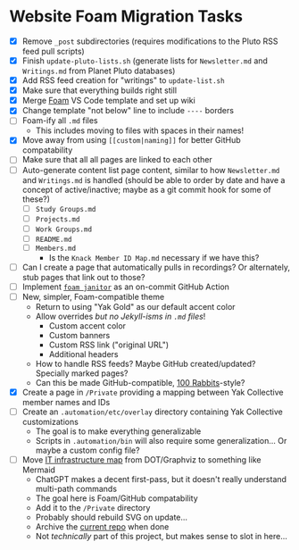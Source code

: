 # Website Foam Migration Tasks

- [x] Remove `_post` subdirectories (requires modifications to the Pluto RSS feed pull scripts)
- [x] Finish `update-pluto-lists.sh` (generate lists for `Newsletter.md` and `Writings.md` from Planet Pluto databases)
- [x] Add RSS feed creation for "writings" to `update-list.sh`
- [x] Make sure that everything builds right still
- [x] Merge [Foam](https://foambubble.github.io/foam/) VS Code template and set up wiki
- [x] Change template "not below" line to include `----` borders
- [ ] Foam-ify all `.md` files
	- This includes moving to files with spaces in their names!
- [x] Move away from using `[[custom|naming]]` for better GitHub compatability
- [ ] Make sure that all all pages are linked to each other
- [ ] Auto-generate content list page content, similar to how `Newsletter.md` and `Writings.md` is handled (should be able to order by date and have a concept of active/inactive; maybe as a git commit hook for some of these?)
	- [ ] `Study Groups.md`
	- [ ] `Projects.md`
	- [ ] `Work Groups.md`
	- [ ] `README.md`
	- [ ] `Members.md`
		- Is the `Knack Member ID Map.md` necessary if we have this?
- [ ] Can I create a page that automatically pulls in recordings? Or alternately, stub pages that link out to those?
- [ ] Implement [`foam janitor`](https://github.com/foambubble/foam-cli) as an on-commit GitHub Action
- [ ] New, simpler, Foam-compatible theme
	- Return to using "Yak Gold" as our default accent color
	- Allow overrides *but no Jekyll-isms in `.md` files*!
		- Custom accent color
		- Custom banners
		- Custom RSS link ("original URL")
		- Additional headers
	- How to handle RSS feeds? Maybe GitHub created/updated? Specially marked pages?
	- Can this be made GitHub-compatible, [100 Rabbits](https://100r.co/site/home.html)-style?
- [x] Create a page in `/Private` providing a mapping between Yak Collective member names and IDs
- [ ] Create an `.automation/etc/overlay` directory containing Yak Collective customizations
	- The goal is to make everything generalizable
	- Scripts in `.automation/bin` will also require some generalization... Or maybe a custom config file?
- [ ] Move [IT infrastructure map](https://roamresearch.com/#/app/ArtOfGig/page/w6uAG9Pig) from DOT/Graphviz to something like Mermaid
	- ChatGPT makes a decent first-pass, but it doesn't really understand multi-path commands
	- The goal here is Foam/GitHub compatability
	- Add it to the `/Private` directory
	- Probably should rebuild SVG on update...
	- Archive the [current repo](https://github.com/The-Yak-Collective/infrastructure-map) when done
	- Not *technically* part of this project, but makes sense to slot in here...
